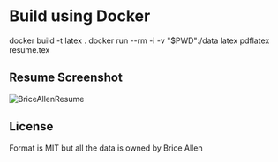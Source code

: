 # Build using Docker

docker build -t latex .
docker run --rm -i -v "$PWD":/data latex pdflatex resume.tex

## Resume Screenshot
![BriceAllenResume](https://user-images.githubusercontent.com/71028702/228368572-1f89c5f2-0cde-45dc-9d77-b191178f7fab.png)

## License
Format is MIT but all the data is owned by Brice Allen
